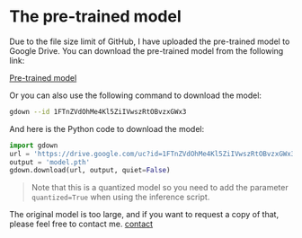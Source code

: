 # The pre-trained model

Due to the file size limit of GitHub, I have uploaded the pre-trained model to Google Drive. You can download the pre-trained model from the following link:

[Pre-trained model](https://drive.google.com/file/d/1FTnZVdOhMe4Kl5ZiIVwszRtOBvzxGWx3/view?usp=sharing)

Or you can also use the following command to download the model:

```bash
gdown --id 1FTnZVdOhMe4Kl5ZiIVwszRtOBvzxGWx3
```

And here is the Python code to download the model:

```python
import gdown
url = 'https://drive.google.com/uc?id=1FTnZVdOhMe4Kl5ZiIVwszRtOBvzxGWx3'
output = 'model.pth'
gdown.download(url, output, quiet=False)
```

> Note that this is a quantized model so you need to add the parameter `quantized=True` when using the inference script.

The original model is too large, and if you want to request a copy of that, please feel free to contact me. [contact](../readme.md#contact)
